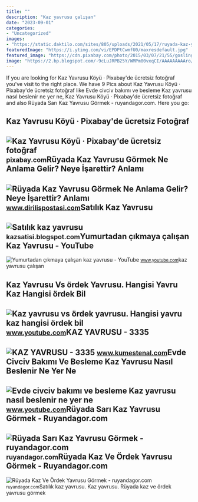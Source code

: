 ```yaml
---
title: ""
description: "Kaz yavrusu çalışan"
date: "2023-09-01"
categories:
- "Uncategorized"
images:
- "https://static.daktilo.com/sites/805/uploads/2021/05/17/ruyada-kaz-yavrusu-gormek-ne-anlama-gelir2.jpg"
featuredImage: "https://i.ytimg.com/vi/EPDPtCwmfU0/maxresdefault.jpg"
featured_image: "https://cdn.pixabay.com/photo/2015/03/07/21/55/gosling-663607_960_720.jpg"
image: "https://2.bp.blogspot.com/-9cLuJRPB25Y/WMPm00vxqCI/AAAAAAAAAro/hmJqxaJkI60NmPcCxKp46kEe0MUI8E1RgCPcB/s1600/t4.jpg"
---
```


If you are looking for Kaz Yavrusu Köyü · Pixabay'de ücretsiz fotoğraf you've visit to the right place. We have 9 Pics about Kaz Yavrusu Köyü · Pixabay'de ücretsiz fotoğraf like Evde civciv bakımı ve besleme Kaz yavrusu nasıl beslenir ne yer ne, Kaz Yavrusu Köyü · Pixabay'de ücretsiz fotoğraf and also Rüyada Sarı Kaz Yavrusu Görmek - ruyandagor.com. Here you go:

Kaz Yavrusu Köyü · Pixabay'de ücretsiz Fotoğraf
-----------------------------------------------

 ![Kaz Yavrusu Köyü · Pixabay'de ücretsiz fotoğraf](https://cdn.pixabay.com/photo/2015/03/07/21/55/gosling-663607_960_720.jpg) <small>pixabay.com</small>Rüyada Kaz Yavrusu Görmek Ne Anlama Gelir? Neye İşarettir? Anlamı
-----------------------------------------------------------------

 ![Rüyada Kaz Yavrusu Görmek Ne Anlama Gelir? Neye İşarettir? Anlamı](https://static.daktilo.com/sites/805/uploads/2021/05/17/ruyada-kaz-yavrusu-gormek-ne-anlama-gelir2.jpg) <small>www.dirilispostasi.com</small>Satılık Kaz Yavrusu
-------------------

 ![Satılık kaz yavrusu](https://2.bp.blogspot.com/-9cLuJRPB25Y/WMPm00vxqCI/AAAAAAAAAro/hmJqxaJkI60NmPcCxKp46kEe0MUI8E1RgCPcB/s1600/t4.jpg) <small>kazsatisi.blogspot.com</small>Yumurtadan çıkmaya çalışan Kaz Yavrusu - YouTube
------------------------------------------------

 ![Yumurtadan çıkmaya çalışan kaz yavrusu - YouTube](https://i.ytimg.com/vi/EPDPtCwmfU0/maxresdefault.jpg) <small>www.youtube.com</small>kaz yavrusu çalışan

Kaz Yavrusu Vs ördek Yavrusu. Hangisi Yavru Kaz Hangisi ördek Bil
-----------------------------------------------------------------

 ![Kaz yavrusu vs ördek yavrusu. Hangisi yavru kaz hangisi ördek bil](https://i.ytimg.com/vi/MCy6KNcZF20/maxresdefault.jpg) <small>www.youtube.com</small>KAZ YAVRUSU - 3335
------------------

 ![KAZ YAVRUSU - 3335](https://www.kumestenal.com/files/ilan/4010/1650563556_DCLdz.jpg) <small>www.kumestenal.com</small>Evde Civciv Bakımı Ve Besleme Kaz Yavrusu Nasıl Beslenir Ne Yer Ne
------------------------------------------------------------------

 ![Evde civciv bakımı ve besleme Kaz yavrusu nasıl beslenir ne yer ne](https://i.ytimg.com/vi/EbFZeIbUKco/maxresdefault.jpg) <small>www.youtube.com</small>Rüyada Sarı Kaz Yavrusu Görmek - Ruyandagor.com
-----------------------------------------------

 ![Rüyada Sarı Kaz Yavrusu Görmek - ruyandagor.com](https://images.ruyandagor.com/2017/05/sari-kaz-yavrusu-gormek-1443.jpg) <small>ruyandagor.com</small>Rüyada Kaz Ve Ördek Yavrusu Görmek - Ruyandagor.com
---------------------------------------------------

 ![Rüyada Kaz Ve Ördek Yavrusu Görmek - ruyandagor.com](https://images.ruyandagor.com/2017/05/kaz-ve-ordek-yavrusu-gormek-0109.jpg) <small>ruyandagor.com</small>Satılık kaz yavrusu. Kaz yavrusu. Rüyada kaz ve ördek yavrusu görmek
